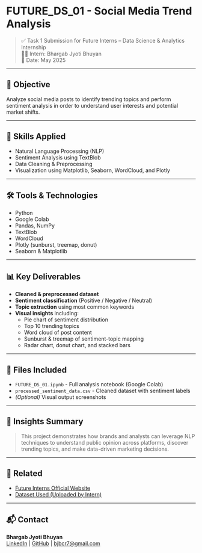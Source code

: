 # FUTURE_DS_01 - Social Media Trend Analysis

> ✅ Task 1 Submission for Future Interns – Data Science & Analytics Internship  
> 👨‍💻 Intern: Bhargab Jyoti Bhuyan  
> 📅 Date: May 2025

---

## 📌 Objective

Analyze social media posts to identify trending topics and perform sentiment analysis in order to understand user interests and potential market shifts.

---

## 🧠 Skills Applied

- Natural Language Processing (NLP)
- Sentiment Analysis using TextBlob
- Data Cleaning & Preprocessing
- Visualization using Matplotlib, Seaborn, WordCloud, and Plotly

---

## 🛠 Tools & Technologies

- Python
- Google Colab
- Pandas, NumPy
- TextBlob
- WordCloud
- Plotly (sunburst, treemap, donut)
- Seaborn & Matplotlib

---

## 📊 Key Deliverables

- **Cleaned & preprocessed dataset**
- **Sentiment classification** (Positive / Negative / Neutral)
- **Topic extraction** using most common keywords
- **Visual insights** including:
  - Pie chart of sentiment distribution
  - Top 10 trending topics
  - Word cloud of post content
  - Sunburst & treemap of sentiment-topic mapping
  - Radar chart, donut chart, and stacked bars

---

## 📁 Files Included

- `FUTURE_DS_01.ipynb` - Full analysis notebook (Google Colab)
- `processed_sentiment_data.csv` - Cleaned dataset with sentiment labels
- *(Optional)* Visual output screenshots

---

## 📎 Insights Summary

> This project demonstrates how brands and analysts can leverage NLP techniques to understand public opinion across platforms, discover trending topics, and make data-driven marketing decisions.

---

## 🔗 Related

- [Future Interns Official Website](https://futureinterns.com)
- [Dataset Used (Uploaded by Intern)](https://www.kaggle.com/datasets/suraj520/customer-support-ticket-dataset)

---

## 📬 Contact

**Bhargab Jyoti Bhuyan**  
[LinkedIn](https://www.linkedin.com/in/bhargab-jb) | [GitHub](https://github.com/BJB0) | bjbcr7@gmail.com

